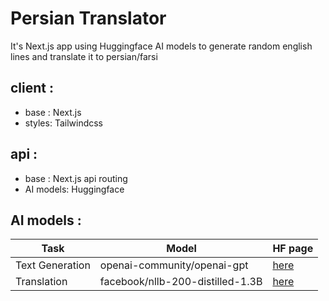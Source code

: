 # Persian Translator
It's Next.js app using Huggingface AI models to generate random english lines and translate it to persian/farsi

## client :
- base : Next.js
- styles: Tailwindcss

## api : 
- base : Next.js api routing
- AI models: Huggingface

## AI models :
|Task| Model | HF page |
|--|--|--|
| Text Generation | openai-community/openai-gpt | [here](https://huggingface.co/openai-community/openai-gpt) |
Translation | facebook/nllb-200-distilled-1.3B | [here](https://huggingface.co/facebook/nllb-200-distilled-1.3B) |

